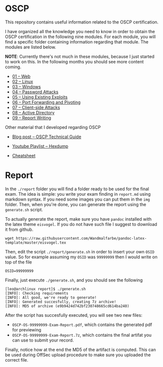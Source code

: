 # OSCP

This repository contains useful information related to the OSCP certification. 

I have organized all the knowledge you need to know in order to obtain
the OSCP certification in the following nine modules. For each module,
you will find a specific folder containing information regarding that
module. The modules are listed below.

**NOTE**: Currently there's not much in these modules, because I just
started to work on this. In the following months you should see more
content coming.

- [01 – Web](./modules/01-web)
- [02 – Linux](./modules/02-linux)
- [03 – Windows](./modules/02-windows)
- [04 – Password Attacks](./modules/04-password-attacks)
- [05 – Using Existing Exploits](./modules/05-using-existing-exploits)
- [06 – Port Forwarding and Pivoting](./modules/06-port-forwarding-and-pivoting)
- [07 – Client-side Attacks](./modules/07-client-side-attacks)
- [08 – Active Directory](./modules/08-active-directory)
- [09 – Report Writing](./modules/09-report-writing)

Other material that I developed regarding OSCP

- [Blog post – OSCP Technical Guide](https://blog.leonardotamiano.xyz/tech/oscp-technical-guide/)
  
- [Youtube Playlist – Hexdump](https://www.youtube.com/watch?v=9mrf-WyzkpE&list=PLJnLaWkc9xRgOyupMhNiVFfgvxseWDH5x)

- [Cheatsheet](./cheatsheet.org)

# Report
In the `./report` folder you will find a folder ready to be used for
the final exam. The idea is simple: you write your exam finding in
`report.md` using markdown syntax. If you need some images you can put
them in the `img` folder. Then, when you're done, you can generate the
report using the `generate.sh` script.

To actually generate the report, make sure you have `pandoc` installed
with the latex theme `eisvogel`. If you do not have such file I
suggest to download it from github.

```
wget https://raw.githubusercontent.com/Wandmalfarbe/pandoc-latex-template/master/eisvogel.tex
```

Then, edit the script `./report/generate.sh` in order to insert your own `OSID`
value. So for example assuming my `OSID` was `99999999` then I would
write on top of the file

```
OSID=99999999 
```

Finally, just execute `./generate.sh`, and you should see the
following

```
[leo@archlinux report]$ ./generate.sh 
[INFO]: Checking requirements
[INFO]: All good, we're ready to generate!
[INFO]: Generated succesfully, creating 7z archive!
[INFO]: MD5 of archive (e9b9424d742bf230748665cd614ba240)
```

After the script has succesfully executed, you will see two new files:

- `OSCP-OS-99999999-Exam-Report.pdf`, which contains the generated pdf for previewing
- `OSCP-OS-99999999-Exam-Report.7z`, which contains the final artifat you can use to submit your record. 

Finally, notice how at the end the MD5 of the artifact is computed. This can be used during OffSec upload procedure to make sure you uploaded the correct file.
